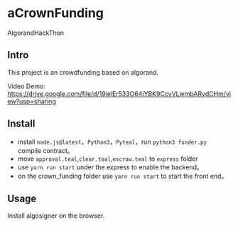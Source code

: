 # aCrownFunding
AlgorandHackThon



## Intro
This project is an crowdfunding based on algorand.

Video Demo: https://drive.google.com/file/d/19ielEr533O64iYBK9CcyVLwmbARydCHm/view?usp=sharing

## Install

- install `node.js@latest`，`Python3`，`Pyteal`，run `python3 funder.py` compile contract。
- move `approval.teal`,`clear.teal`,`escrow.teal` to `express` folder
- use `yarn run start` under the express to enable the backend。
- on the crown_funding folder use `yarn run start` to start the front end。

## Usage
Install algosigner on the browser.
